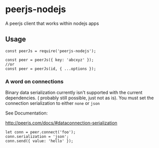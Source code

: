 # peerjs-nodejs

A peerjs client that works within nodejs apps

## Usage

```
const peerJs = require('peerjs-nodejs');

const peer = peerJs({ key: 'abcxyz' });
//or
const peer = peerJs(id, { ...options });
```

### A word on connections

Binary data serialization currently isn't supported with the current dependencies. ( probably still possible, just not as is). You must set the connection serialization to either `none` or `json`

See Documentation:

http://peerjs.com/docs/#dataconnection-serialization

```
let conn = peer.connect('foo');
conn.serialization = 'json';
conn.send({ value: 'hello' });
```